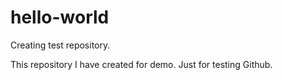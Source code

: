 # hello-world
Creating test repository.

This repository I have created for demo. Just for testing Github.
